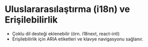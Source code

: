 # Uluslararasılaştırma (i18n) ve Erişilebilirlik

- Çoklu dil desteği eklenebilir (örn. i18next, react-intl)
- Erişilebilirlik için ARIA etiketleri ve klavye navigasyonu sağlanır.
